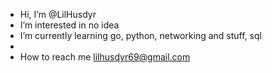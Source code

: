 -  Hi, I’m @LilHusdyr
-  I’m interested in no idea
-  I’m currently learning go, python, networking and stuff, sql
-  
-  How to reach me lilhusdyr69@gmail.com

<!---
LilHusdyr/LilHusdyr is a special repository because its `README.md` (this file) appears on your GitHub profile.
You can click the Preview link to take a look at your changes.
--->
